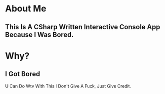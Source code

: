 # About Me
This Is A CSharp Written Interactive Console App Because I Was Bored.
------
# Why?
I Got **Bored**
------
U Can Do Wtv With This I Don't Give A Fuck, Just Give Credit.
